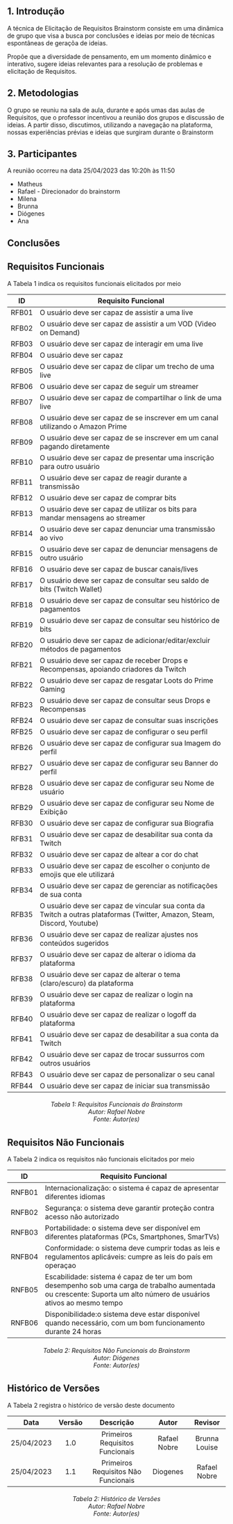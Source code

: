 ## 1. Introdução

A técnica de Elicitação de Requisitos Brainstorm consiste em uma dinâmica de grupo que visa a busca por conclusões e ideias por meio de técnicas espontâneas de geraçõa de ideias.

Propõe que a diversidade de pensamento, em um momento dinâmico e interativo, sugere ideias relevantes para a resolução de problemas e elicitação de Requisitos.

## 2. Metodologias

O grupo se reuniu na sala de aula, durante e após umas das aulas de Requisitos, que o professor incentivou a reunião dos grupos e discussão de ideias. A partir disso, discutimos, utilizando a navegação na plataforma, nossas experiências prévias e ideias que surgiram durante o Brainstorm

## 3. Participantes

A reunião ocorreu na data 25/04/2023 das 10:20h às 11:50

- Matheus
- Rafael - Direcionador do brainstorm
- Milena
- Brunna
- Diógenes
- Ana

## Conclusões

## Requisitos Funcionais

A Tabela 1 indica os requisitos funcionais elicitados por meio

|**ID**|**Requisito Funcional**|
|------|-----------------------|
|RFB01|O usuário deve ser capaz de assistir a uma live|
|RFB02|O usuário deve ser capaz de assistir a um VOD (Video on Demand)|
|RFB03|O usuário deve ser capaz de interagir em uma live|
|RFB04|O usuário deve ser capaz |
|RFB05|O usuário deve ser capaz de clipar um trecho de uma live|
|RFB06|O usuário deve ser capaz de seguir um streamer|
|RFB07|O usuário deve ser capaz de compartilhar o link de uma live|
|RFB08|O usuário deve ser capaz de se inscrever em um canal utilizando o Amazon Prime|
|RFB09|O usuário deve ser capaz de se inscrever em um canal pagando diretamente|
|RFB10|O usuário deve ser capaz de presentar uma inscrição para outro usuário|
|RFB11|O usuário deve ser capaz de reagir durante a transmissão|
|RFB12|O usuário deve ser capaz de comprar bits|
|RFB13|O usuário deve ser capaz de utilizar os bits para mandar mensagens ao streamer|
|RFB14|O usuário deve ser capaz denunciar uma transmissão ao vivo|
|RFB15|O usuário deve ser capaz de denunciar mensagens de outro usuário|
|RFB16|O usuário deve ser capaz de buscar canais/lives|
|RFB17|O usuário deve ser capaz de consultar seu saldo de bits (Twitch Wallet)|
|RFB18|O usuário deve ser capaz de consultar seu histórico de pagamentos|
|RFB19|O usuário deve ser capaz de consultar seu histórico de bits|
|RFB20|O usuário deve ser capaz de adicionar/editar/excluir métodos de pagamentos|
|RFB21|O usuário deve ser capaz de receber Drops e Recompensas, apoiando criadores da Twitch|
|RFB22|O usuário deve ser capaz de resgatar Loots do Prime Gaming|
|RFB23|O usuário deve ser capaz de consultar seus Drops e Recompensas|
|RFB24|O usuário deve ser capaz de consultar suas inscrições|
|RFB25|O usuário deve ser capaz de configurar o seu perfil|
|RFB26|O usuário deve ser capaz de configurar sua Imagem do perfil|
|RFB27|O usuário deve ser capaz de configurar seu Banner do perfil|
|RFB28|O usuário deve ser capaz de configurar seu Nome de usuário|
|RFB29|O usuário deve ser capaz de configurar seu Nome de Exibição|
|RFB30|O usuário deve ser capaz de configurar sua Biografia|
|RFB31|O usuário deve ser capaz de desabilitar sua conta da Twitch|
|RFB32|O usuário deve ser capaz de altear a cor do chat|
|RFB33|O usuário deve ser capaz de escolher o conjunto de emojis que ele utilizará|
|RFB34|O usuário deve ser capaz de gerenciar as notificações de sua conta|
|RFB35|O usuário deve ser capaz de vincular sua conta da Twitch a outras plataformas (Twitter, Amazon, Steam, Discord, Youtube)|
|RFB36|O usuário deve ser capaz de realizar ajustes nos conteúdos sugeridos|
|RFB37|O usuário deve ser capaz de alterar o idioma da plataforma|
|RFB38|O usuário deve ser capaz de alterar o tema (claro/escuro) da plataforma|
|RFB39|O usuário deve ser capaz de realizar o login na plataforma|
|RFB40|O usuário deve ser capaz de realizar o logoff da plataforma|
|RFB41|O usuário deve ser capaz de desabilitar a sua conta da Twitch|
|RFB42|O usuário deve ser capaz de trocar sussurros com outros usuários|
|RFB43|O usuário deve ser capaz de personalizar o seu canal|
|RFB44|O usuário deve ser capaz de iniciar sua transmissão|

<h6 align = "center"> Tabela 1: Requisitos Funcionais do Brainstorm
<br> Autor: Rafael Nobre
<br>Fonte: Autor(es)</h6>

## Requisitos Não Funcionais

A Tabela 2 indica os requisitos não funcionais elicitados por meio

|**ID**|**Requisito Funcional**|
|------|-----------------------|
|RNFB01|Internacionalização: o sistema é capaz de apresentar diferentes idiomas|
|RNFB02|Segurança: o sistema deve garantir proteção contra acesso não autorizado|
|RNFB03|Portabilidade: o sistema deve ser disponível em diferentes plataformas (PCs, Smartphones, SmarTVs)|
|RNFB04|Conformidade: o sistema deve cumprir todas as leis e regulamentos aplicáveis: cumpre as leis do país em operaçao|
|RNFB05|Escabilidade: sistema é capaz de ter um bom desempenho sob uma carga de trabalho aumentada ou crescente: Suporta um alto número de usuários ativos ao mesmo tempo|
|RNFB06|Disponibilidade:o sistema deve estar disponível quando necessário, com um bom funcionamento durante 24 horas|

<h6 align = "center"> Tabela 2: Requisitos Não Funcionais do Brainstorm
<br> Autor: Diógenes
<br>Fonte: Autor(es)</h6>

## Histórico de Versões

A Tabela     2 registra o histórico de versão deste documento

|**Data** | **Versão** | **Descrição** | **Autor** | **Revisor** |
|:---: | :---: | :---: | :---: | :---: |
| 25/04/2023 | 1.0 | Primeiros Requisitos Funcionais | Rafael Nobre | Brunna Louise |
| 25/04/2023 | 1.1 | Primeiros Requisitos Não Funcionais | Diogenes | Rafael Nobre |

<h6 align = "center"> Tabela 2: Histórico de Versões
<br> Autor: Rafael Nobre
<br>Fonte: Autor(es)</h6>
